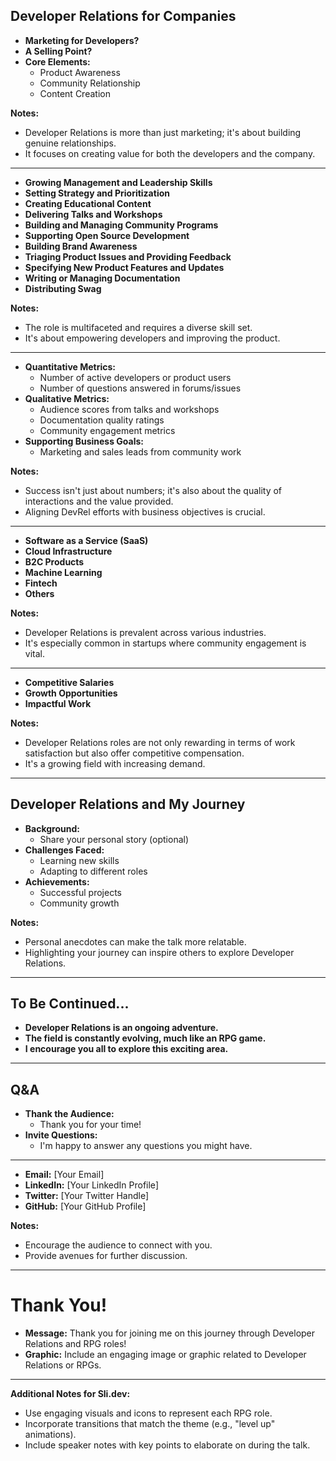 
## **Developer Relations for Companies**

- **Marketing for Developers?**
- **A Selling Point?**
- **Core Elements:**
  - Product Awareness
  - Community Relationship
  - Content Creation

**Notes:**

- Developer Relations is more than just marketing; it's about building genuine relationships.
- It focuses on creating value for both the developers and the company.

---

- **Growing Management and Leadership Skills**
- **Setting Strategy and Prioritization**
- **Creating Educational Content**
- **Delivering Talks and Workshops**
- **Building and Managing Community Programs**
- **Supporting Open Source Development**
- **Building Brand Awareness**
- **Triaging Product Issues and Providing Feedback**
- **Specifying New Product Features and Updates**
- **Writing or Managing Documentation**
- **Distributing Swag**

**Notes:**

- The role is multifaceted and requires a diverse skill set.
- It's about empowering developers and improving the product.

---

- **Quantitative Metrics:**
  - Number of active developers or product users
  - Number of questions answered in forums/issues
- **Qualitative Metrics:**
  - Audience scores from talks and workshops
  - Documentation quality ratings
  - Community engagement metrics
- **Supporting Business Goals:**
  - Marketing and sales leads from community work

**Notes:**

- Success isn't just about numbers; it's also about the quality of interactions and the value provided.
- Aligning DevRel efforts with business objectives is crucial.

---

- **Software as a Service (SaaS)**
- **Cloud Infrastructure**
- **B2C Products**
- **Machine Learning**
- **Fintech**
- **Others**

**Notes:**

- Developer Relations is prevalent across various industries.
- It's especially common in startups where community engagement is vital.

---

- **Competitive Salaries**
- **Growth Opportunities**
- **Impactful Work**

**Notes:**

- Developer Relations roles are not only rewarding in terms of work satisfaction but also offer competitive compensation.
- It's a growing field with increasing demand.

---

## **Developer Relations and My Journey**

- **Background:**
  - Share your personal story (optional)
- **Challenges Faced:**
  - Learning new skills
  - Adapting to different roles
- **Achievements:**
  - Successful projects
  - Community growth

**Notes:**

- Personal anecdotes can make the talk more relatable.
- Highlighting your journey can inspire others to explore Developer Relations.

---

## **To Be Continued...**

- **Developer Relations is an ongoing adventure.**
- **The field is constantly evolving, much like an RPG game.**
- **I encourage you all to explore this exciting area.**

---

## **Q&A**

- **Thank the Audience:**
  - Thank you for your time!
- **Invite Questions:**
  - I'm happy to answer any questions you might have.

---

- **Email:** [Your Email]
- **LinkedIn:** [Your LinkedIn Profile]
- **Twitter:** [Your Twitter Handle]
- **GitHub:** [Your GitHub Profile]

**Notes:**

- Encourage the audience to connect with you.
- Provide avenues for further discussion.

---

# **Thank You!**

- **Message:** Thank you for joining me on this journey through Developer Relations and RPG roles!
- **Graphic:** Include an engaging image or graphic related to Developer Relations or RPGs.

---

**Additional Notes for Sli.dev:**

- Use engaging visuals and icons to represent each RPG role.
- Incorporate transitions that match the theme (e.g., "level up" animations).
- Include speaker notes with key points to elaborate on during the talk.
